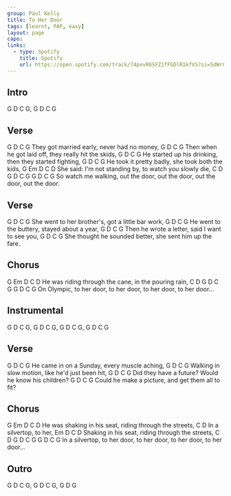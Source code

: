 ```yaml
---
group: Paul Kelly
title: To Her Door
tags: [learnt, PAP, easy]
layout: page
capo: 
links: 
  - type: Spotify
    title: Spotify
    url: https://open.spotify.com/track/74pxvR6SFZ1fFGDlR1kfVS?si=5dWrCeNQRLGg-KTf4dz3_g
---
```


## Intro

G D C G, G D C G

## Verse

G                 D    C             G
They got married early, never had no money,
G                D        C                    G
Then when he got laid off, they really hit the skids,
G                 D        C                  G
He started up his drinking, then they started fighting,
G                 D     C                  G
He took it pretty badly, she took both the kids,
G         Em               D      C                D
She said: I'm not standing by, to watch you slowly die,
            C       D        G    D        C    G        G    D        C    G
So watch me walking, out the door, out the door, out the door, out the door.

## Verse

G               D         C             G
She went to her brother's, got a little bar work,
G              D       C               G
He went to the buttery, stayed about a year,
G               D      C               G
Then he wrote a letter, said I want to see you,
G                      D     C                     G
She thought he sounded better, she sent him up the fare.

## Chorus

G   Em        D     C             D
He was riding through the cane, in the pouring rain,
  C    D   G    D       C    G       G    D       C    G
On Olympic, to her door, to her door, to her door, to her door...

## Instrumental

G D C G, G D C G, G D C G, G D C G  *<quiet>*

## Verse

G               D     C              G
He came in on a Sunday, every muscle aching,
G               D     C                     G
Walking in slow motion, like he'd just been hit,
G               D     C                   G
Did they have a future? Would he know his children?
G               D      C                     G   *<loud>*
Could he make a picture, and get them all to fit?

## Chorus

G   Em        D     C               D
He was shaking in his seat, riding through the streets,
      C         D
In a silvertop, to her,
Em           D     C                  D
Shaking in his seat, riding through the streets,
      C         D       G    D       C    G       G    D       C    G
In a silvertop, to her door, to her door, to her door, to her door...

## Outro

G D C G, G D C G, G D G

